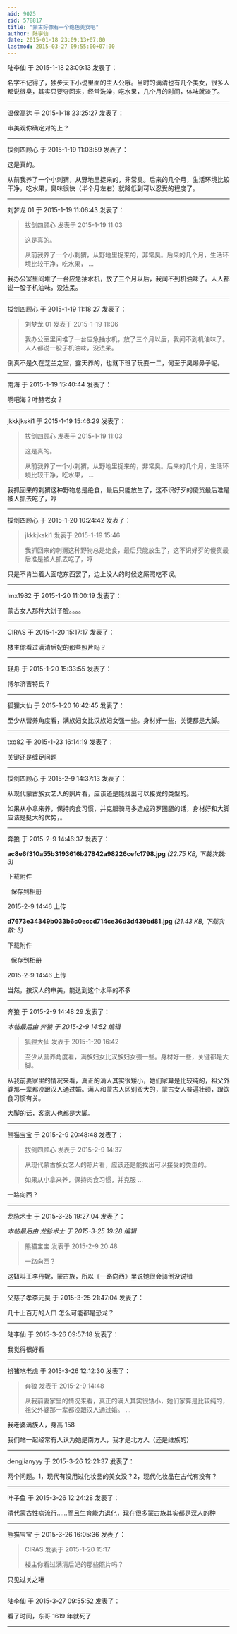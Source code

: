 ```yaml
---
aid: 9025
zid: 578817
title: "蒙古好像有一个绝色美女吧"
author: 陆李仙
date: 2015-01-18 23:09:13+07:00
lastmod: 2015-03-27 09:55:00+07:00
---
```


陆李仙 于 2015-1-18 23:09:13 发表了：

名字不记得了，独步天下小说里面的主人公哦。当时的满清也有几个美女，很多人都说很臭，其实只要夺回来，经常洗澡，吃水果，几个月的时间，体味就淡了。

---

温侯高达 于 2015-1-18 23:25:27 发表了：

审美观你确定对的上？

---

拔剑四顾心 于 2015-1-19 11:03:59 发表了：

这是真的。

从前我养了一个小刺猬，从野地里捉来的，非常臭。后来的几个月，生活环境比较干净，吃水果，臭味很快（半个月左右）就降低到可以忍受的程度了。

---

刘梦龙 01 于 2015-1-19 11:06:43 发表了：

> 拔剑四顾心 发表于 2015-1-19 11:03
>
> 这是真的。
>
> 从前我养了一个小刺猬，从野地里捉来的，非常臭。后来的几个月，生活环境比较干净，吃水果， ...

我办公室里间堆了一台应急抽水机，放了三个月以后，我闻不到机油味了。人人都说一股子机油味，没法呆。

---

拔剑四顾心 于 2015-1-19 11:18:27 发表了：

> 刘梦龙 01 发表于 2015-1-19 11:06
>
> 我办公室里间堆了一台应急抽水机，放了三个月以后，我闻不到机油味了。人人都说一股子机油味，没法呆。

倒真不是久在芝兰之室，露天养的，也就下班了玩耍一二，何至于臭爆鼻子呢。

---

南海 于 2015-1-19 15:40:44 发表了：

啊吧海？叶赫老女？

---

jkkkjkski1 于 2015-1-19 15:46:29 发表了：

> 拔剑四顾心 发表于 2015-1-19 11:03
>
> 这是真的。
>
> 从前我养了一个小刺猬，从野地里捉来的，非常臭。后来的几个月，生活环境比较干净，吃水果， ...

我抓回来的刺猬这种野物总是绝食，最后只能放生了，这不识好歹的傻货最后准是被人抓去吃了，哼

---

拔剑四顾心 于 2015-1-20 10:24:42 发表了：

> jkkkjkski1 发表于 2015-1-19 15:46
>
> 我抓回来的刺猬这种野物总是绝食，最后只能放生了，这不识好歹的傻货最后准是被人抓去吃了，哼

只是不肯当着人面吃东西罢了，边上没人的时候这厮照吃不误。

---

lmx1982 于 2015-1-20 11:00:19 发表了：

蒙古女人那种大饼子脸。。。。

---

CIRAS 于 2015-1-20 15:17:17 发表了：

楼主你看过满清后妃的那些照片吗？

---

轻舟 于 2015-1-20 15:33:55 发表了：

博尔济吉特氏？

---

狐狸大仙 于 2015-1-20 16:42:45 发表了：

至少从营养角度看，满族妇女比汉族妇女强一些。身材好一些，关键都是大脚。

---

txq82 于 2015-1-23 16:14:19 发表了：

关键还是缠足问题

---

拔剑四顾心 于 2015-2-9 14:37:13 发表了：

从现代蒙古族女艺人的照片看，应该还是能找出可以接受的类型的。

如果从小拿来养，保持肉食习惯，并克服骑马多造成的罗圈腿的话，身材好和大脚应该是挺大的优势，。

---

奔狼 于 2015-2-9 14:46:37 发表了：

**ac8e6f310a55b3193616b27842a98226cefc1798.jpg** _(22.75 KB, 下载次数: 3)_

下载附件

&nbsp;
保存到相册

2015-2-9 14:46 上传

**d7673e34349b033b6c0eccd714ce36d3d439bd81.jpg** _(21.43 KB, 下载次数: 3)_

下载附件

&nbsp;
保存到相册

2015-2-9 14:46 上传

当然，按汉人的审美，能达到这个水平的不多

---

奔狼 于 2015-2-9 14:48:29 发表了：

_本帖最后由 奔狼 于 2015-2-9 14:52 编辑_

> 狐狸大仙 发表于 2015-1-20 16:42
>
> 至少从营养角度看，满族妇女比汉族妇女强一些。身材好一些，关键都是大脚。

从我前妻家里的情况来看，真正的满人其实很矮小，她们家算是比较纯的，祖父外婆那一辈都没跟汉人通过婚。满人和蒙古人区别蛮大的，蒙古女人普遍壮硕，跟饮食习惯有关。

大脚的话，客家人也都是大脚。

---

熊猫宝宝 于 2015-2-9 20:48:48 发表了：

> 拔剑四顾心 发表于 2015-2-9 14:37
>
> 从现代蒙古族女艺人的照片看，应该还是能找出可以接受的类型的。
>
> 如果从小拿来养，保持肉食习惯，并克服 ...

一路向西？

---

龙脉术士 于 2015-3-25 19:27:04 发表了：

_本帖最后由 龙脉术士 于 2015-3-25 19:28 编辑_

> 熊猫宝宝 发表于 2015-2-9 20:48
>
> 一路向西？

这妞叫王李丹妮，蒙古族，所以《一路向西》里说她很会骑倒没说错

---

父慈子孝李元昊 于 2015-3-25 21:47:04 发表了：

几十上百万的人口 怎么可能都是恐龙？

---

陆李仙 于 2015-3-26 09:57:18 发表了：

我觉得很好看

---

扮猪吃老虎 于 2015-3-26 12:12:30 发表了：

> 奔狼 发表于 2015-2-9 14:48
>
> 从我前妻家里的情况来看，真正的满人其实很矮小，她们家算是比较纯的，祖父外婆那一辈都没跟汉人通过婚。 ...

我老婆满族人，身高 158

我们站一起经常有人认为她是南方人，我才是北方人（还是维族的）

---

dengjianyyy 于 2015-3-26 12:21:37 发表了：

两个问题。1，现代有没用过化妆品的美女没？2，现代化妆品在古代有没有？

---

叶子鱼 于 2015-3-26 12:24:28 发表了：

清代蒙古性病流行……而且生育能力退化，现在很多蒙古族其实都是汉人的种

---

熊猫宝宝 于 2015-3-26 16:05:36 发表了：

> CIRAS 发表于 2015-1-20 15:17
>
> 楼主你看过满清后妃的那些照片吗？

只见过关之琳

---

陆李仙 于 2015-3-27 09:55:52 发表了：

看了时间，东哥 1619 年就死了

---
